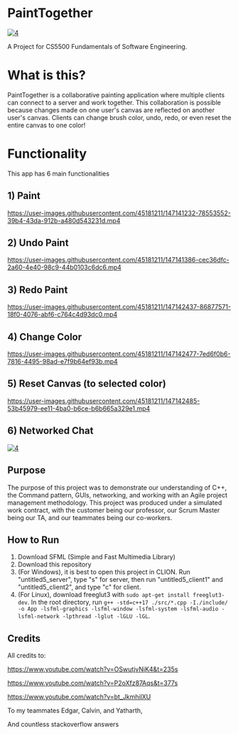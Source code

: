 # PaintTogether
[![4](https://user-images.githubusercontent.com/45181211/147136570-0bd5b0f1-ad03-48c4-a483-8c74e234aca1.PNG)](https://youtu.be/O0215dgTq24?t=245)

A Project for CS5500 Fundamentals of Software Engineering. 

# What is this?
PaintTogether is a collaborative painting application where multiple clients can connect to a server and work together. This collaboration is possible because changes made on one user's canvas are reflected on another user's canvas. Clients can change brush color, undo, redo, or even reset the entire canvas to one color!




# Functionality
This app has 6 main functionalities

## 1) Paint

https://user-images.githubusercontent.com/45181211/147141232-78553552-39b4-43da-912b-a480d543231d.mp4

## 2) Undo Paint

https://user-images.githubusercontent.com/45181211/147141386-cec36dfc-2a60-4e40-98c9-44b0103c6dc6.mp4


## 3) Redo Paint

https://user-images.githubusercontent.com/45181211/147142437-86877571-18f0-4076-abf6-c764c4d93dc0.mp4



## 4) Change Color

https://user-images.githubusercontent.com/45181211/147142477-7ed6f0b6-7816-4495-98ad-e7f9b64ef93b.mp4


## 5) Reset Canvas (to selected color)

https://user-images.githubusercontent.com/45181211/147142485-53b45979-ee11-4ba0-b6ce-b6b665a329e1.mp4


## 6) Networked Chat

[![4](https://user-images.githubusercontent.com/45181211/147136570-0bd5b0f1-ad03-48c4-a483-8c74e234aca1.PNG)](https://youtu.be/O0215dgTq24?t=280)


## Purpose
The purpose of this project was to demonstrate our understanding of C++, the Command pattern, GUIs, networking, and working with an Agile project management methodology. This project was produced under a simulated work contract, with the customer being our professor, our Scrum Master being our TA, and our teammates being our co-workers. 

## How to Run
1) Download SFML (Simple and Fast Multimedia Library)
2) Download this repository
3) (For Windows), it is best to open this project in CLION. Run "untitled5_server", type "s" for server, then run "untitled5_client1" and "untitled5_client2", and type "c" for client.
4) (For Linux), download freeglut3 with `sudo apt-get install freeglut3-dev`. In the root directory, run `g++ -std=c++17 ./src/*.cpp -I./include/ -o App -lsfml-graphics -lsfml-window -lsfml-system -lsfml-audio -lsfml-network -lpthread -lglut -lGLU -lGL`. 


## Credits
All credits to:

https://www.youtube.com/watch?v=OSwutjvNjK4&t=235s

https://www.youtube.com/watch?v=P2oXfz87Aqs&t=377s

https://www.youtube.com/watch?v=bt_JkmhilXU

To my teammates Edgar, Calvin, and Yatharth,

And countless stackoverflow answers
